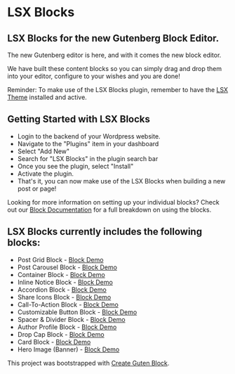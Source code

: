 # LSX Blocks

## LSX Blocks for the new Gutenberg Block Editor.

The new Gutenberg editor is here, and with it comes the new block editor. 

We have built these content blocks so you can simply drag and drop them into your editor, configure to your wishes and you are done! 

Reminder: To make use of the LSX Blocks plugin, remember to have the [LSX Theme](https://wordpress.org/themes/lsx/) installed and active. 

## Getting Started with LSX Blocks 

* Login to the backend of your Wordpress website.
* Navigate to the "Plugins" item in your dashboard
* Select "Add New"
* Search for "LSX Blocks" in the plugin search bar 
* Once you see the plugin, select "Install"
* Activate the plugin. 
* That's it, you can now make use of the LSX Blocks when building a new post or page! 

Looking for more information on setting up your individual blocks? Check out our [Block Documentation](https://www.lsdev.biz/documentation/lsx/blocks/) for a full breakdown on using the blocks.

## LSX Blocks currently includes the following blocks:

* Post Grid Block - [Block Demo](https://lsx.lsdev.biz/blocks/post-grid-block/)
* Post Carousel Block - [Block Demo](https://lsx.lsdev.biz/blocks/post-carousel-block/)
* Container Block - [Block Demo](https://lsx.lsdev.biz/blocks/container-block/)
* Inline Notice Block - [Block Demo](https://lsx.lsdev.biz/blocks/notice-block/)
* Accordion Block - [Block Demo](https://lsx.lsdev.biz/blocks/accordion-block/)
* Share Icons Block - [Block Demo](https://lsx.lsdev.biz/blocks/sharing-icons-block/)
* Call-To-Action Block - [Block Demo](https://lsx.lsdev.biz/blocks/call-to-action-block/)
* Customizable Button Block - [Block Demo](https://lsx.lsdev.biz/blocks/button-block/)
* Spacer & Divider Block - [Block Demo](https://lsx.lsdev.biz/blocks/divider-block/)
* Author Profile Block - [Block Demo](https://lsx.lsdev.biz/blocks/author-profile-block/)
* Drop Cap Block - [Block Demo](https://lsx.lsdev.biz/blocks/drop-cap-block/)
* Card Block - [Block Demo](https://lsx.lsdev.biz/blocks/card-block/)
* Hero Image (Banner) - [Block Demo](https://lsx.lsdev.biz/blocks/hero-image-block/)


This project was bootstrapped with [Create Guten Block](https://github.com/ahmadawais/create-guten-block).